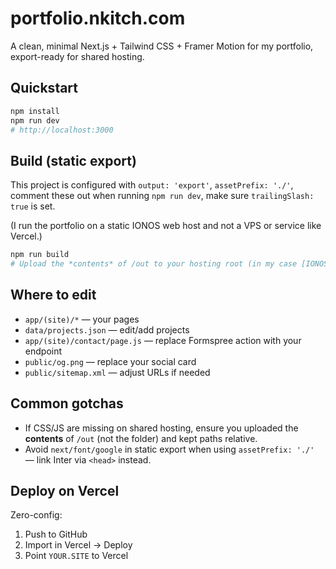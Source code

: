 # portfolio.nkitch.com

A clean, minimal Next.js + Tailwind CSS + Framer Motion for my portfolio, export-ready for shared hosting.

## Quickstart

```bash
npm install
npm run dev
# http://localhost:3000
```

## Build (static export)

This project is configured with `output: 'export'`, `assetPrefix: './'`, comment these out when running `npm run dev`, make sure `trailingSlash: true` is set.

(I run the portfolio on a static IONOS web host and not a VPS or service like Vercel.)

```bash
npm run build
# Upload the *contents* of /out to your hosting root (in my case [IONOS ROOT]/portfolio)
```

## Where to edit

- `app/(site)/*` — your pages
- `data/projects.json` — edit/add projects
- `app/(site)/contact/page.js` — replace Formspree action with your endpoint
- `public/og.png` — replace your social card
- `public/sitemap.xml` — adjust URLs if needed

## Common gotchas

- If CSS/JS are missing on shared hosting, ensure you uploaded the **contents** of `/out` (not the folder) and kept paths relative.
- Avoid `next/font/google` in static export when using `assetPrefix: './'` — link Inter via `<head>` instead.

## Deploy on Vercel

Zero-config:

1. Push to GitHub
2. Import in Vercel → Deploy
3. Point `YOUR.SITE` to Vercel
